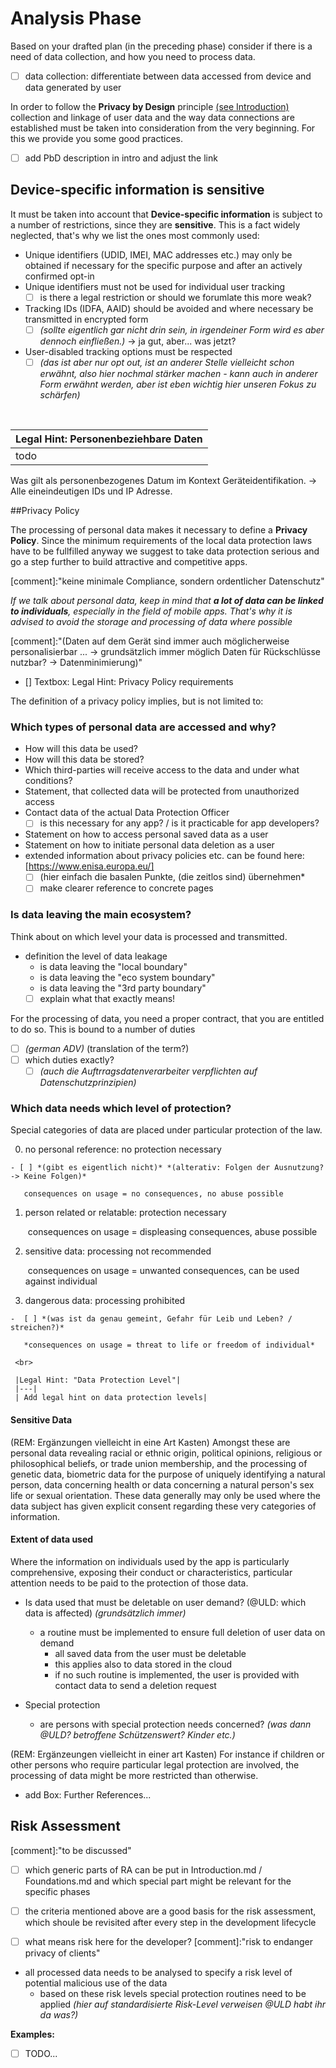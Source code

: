 # Analysis Phase

Based on your drafted plan (in the preceding phase) consider if there is a need of data collection, and how you need to process data.


 - [ ] data collection: differentiate between data accessed from device and data generated by user

In order to follow the **Privacy by Design** principle [(see Introduction)](Introduction.md) collection and linkage of user data and the way data connections are established must be taken into consideration from the very beginning. For this we provide you some good practices.

 - [ ] add PbD description in intro and adjust the link

## Device-specific information is sensitive

It must be taken into account that **Device-specific information** is subject to a number of restrictions, since they are **sensitive**. This is a fact widely neglected, that's why we list the ones most commonly used:

 - Unique identifiers (UDID, IMEI, MAC addresses etc.) may only be obtained if necessary for the specific purpose and after an actively confirmed opt-in
 - Unique identifiers must not be used for individual user tracking
     - [ ] is there a legal restriction or should we forumlate this more weak?
 - Tracking IDs (IDFA, AAID) should be avoided and where necessary be transmitted in encrypted form
    - [ ] *(sollte eigentlich gar nicht drin sein, in irgendeiner Form wird es aber dennoch einfließen.)* -> ja gut, aber... was jetzt?
 - User-disabled tracking options must be respected 
     - [ ] *(das ist aber nur opt out, ist an anderer Stelle vielleicht schon erwähnt, also hier nochmal stärker machen - kann auch in anderer Form erwähnt werden, aber ist eben wichtig hier unseren Fokus zu schärfen)*

<br>

| Legal Hint: Personenbeziehbare Daten|
|---|
| todo |

Was gilt als personenbezogenes Datum im Kontext Geräteidentifikation. -> Alle eineindeutigen IDs und IP Adresse.

##Privacy Policy

The processing of personal data makes it necessary to define a **Privacy Policy**. Since the minimum requirements of the local data protection laws have to be fullfilled anyway we suggest to take data protection serious and go a step further to build attractive and competitive apps.

[comment]:"keine minimale Compliance, sondern ordentlicher Datenschutz"

*If we talk about personal data, keep in mind that **a lot of data can be linked to individuals**, especially in the field of mobile apps.
That's why it is advised to avoid the storage and processing of data where possible*

[comment]:"(Daten auf dem Gerät sind immer auch möglicherweise personalisierbar ... -> grundsätzlich immer möglich Daten für Rückschlüsse nutzbar? -> Datenminimierung)"

- [] Textbox: Legal Hint: Privacy Policy requirements

The definition of a privacy policy implies, but is not limited to:

### Which types of personal data are accessed and why?
 * How will this data be used?
 * How will this data be stored?
 * Which third-parties will receive access to the data and under what conditions?
 * Statement, that collected data will be protected from unauthorized access
 * Contact data of the actual Data Protection Officer
     * [ ] is this necessary for any app? / is it practicable for app developers?
 * Statement on how to access personal saved data as a user
 * Statement on how to initiate personal data deletion as a user
 * extended information about privacy policies etc. can be found here: [https://www.enisa.europa.eu/]
     - [ ] (hier einfach die basalen Punkte, (die zeitlos sind) übernehmen*
     - [ ] make clearer reference to concrete pages

### Is data leaving the main ecosystem?
Think about on which level your data is processed and transmitted.

  - definition the level of data leakage
    - is data leaving the "local boundary" 
    - is data leaving the "eco system boundary"
    - is data leaving the "3rd party boundary"
    - [ ] explain what that exactly means!

For the processing of data, you need a proper contract, that you are entitled to do so. This is bound to a number of duties

  - [ ] *(german ADV)* (translation of the term?)
 -  [ ] which duties exactly?
     - [ ] *(auch die Auftrragsdatenverarbeiter verpflichten auf Datenschutzprinzipien)*

### Which data needs which level of protection?

Special categories of data are placed under particular protection of the law.

  0. no personal reference: no protection necessary 

    - [ ] *(gibt es eigentlich nicht)* *(alterativ: Folgen der Ausnutzung? -> Keine Folgen)*

      ​	consequences on usage = no consequences, no abuse possible

  1. person related or relatable: protection necessary


     ​	consequences on usage = displeasing consequences, abuse possible

  2. sensitive data: processing not recommended

     ​	consequences on usage = unwanted consequences, can be used against individual

  3. dangerous data: processing prohibited

    -  [ ] *(was ist da genau gemeint, Gefahr für Leib und Leben? / streichen?)*

     ​	*consequences on usage = threat to life or freedom of individual*

     <br>

     ​|Legal Hint: "Data Protection Level"|
     |---|
     | Add legal hint on data protection levels|

#### Sensitive Data

(REM: Ergänzungen vielleicht in eine Art Kasten)
Amongst these are personal data revealing racial or ethnic origin, political opinions, religious or philosophical beliefs, or trade union membership, and the processing of genetic data, biometric data for the purpose of uniquely identifying a natural person, data concerning health or data concerning a natural person's sex life or sexual orientation. These data generally may only be used where the data subject has given explicit consent regarding these very categories of information.

#### Extent of data used

Where the information on individuals used by the app is particularly comprehensive, exposing their conduct or characteristics, particular attention needs to be paid to the protection of those data.

  - Is data used that must be deletable on user demand? (@ULD: which data is affected)
*(grundsätzlich immer)*

      - a routine must be implemented to ensure full deletion of user data on demand
        - all saved data from the user must be deletable
        - this applies also to data stored in the cloud
        - if no such routine is implemented, the user is provided with contact data to send a deletion request

  - Special protection

    - are persons with special protection needs concerned? *(was dann @ULD? betroffene Schützenswert? Kinder etc.)*

(REM: Ergänzeungen vielleicht in einer art Kasten)
For instance if children or other persons who require particular legal protection are involved, the processing of data might be more restricted than otherwise.

- add Box: Further References...

## Risk Assessment

[comment]:"to be discussed"

 * [ ] which generic parts of RA can be put in Introduction.md / Foundations.md and which special part might be relevant for the specific phases

 * [ ] the criteria mentioned above are a good basis for the risk assessment, which shoule be revisited after every step in the development lifecycle

 * [ ] what means risk here for the developer? [comment]:"risk to endanger privacy of clients"


- all processed data needs to be analysed to specify a risk level of potential malicious use of the data
  - based on these risk levels special protection routines need to be applied *(hier auf standardisierte Risk-Level verweisen @ULD habt ihr da was?)*



**Examples:**

 - [ ] TODO...
